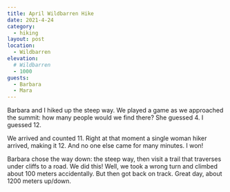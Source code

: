 ```yaml
---
title: April Wildbarren Hike
date: 2021-4-24
category:
  - hiking
layout: post
location:
  - Wildbarren
elevation:
  # Wildbarren
  - 1000
guests:
  - Barbara
  - Mara
---
```


Barbara and I hiked up the steep way. We played a game as we approached the
summit: how many people would we find there? She guessed 4.
I guessed 12.

We arrived and counted 11. Right at that moment a single woman hiker
arrived, making it 12. And no one else came for many minutes. I won!

Barbara chose the way down: the steep way, then visit a trail that
traverses under cliffs to a road. We did this! Well, we took a wrong turn
and climbed about 100 meters accidentally. But then got back on track.
Great day, about 1200 meters up/down.

